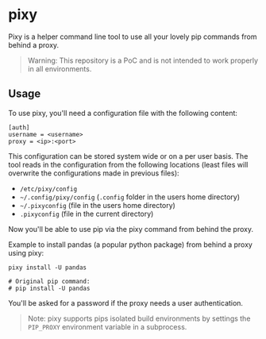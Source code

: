 # pixy

Pixy is a helper command line tool to use all your lovely pip commands from
behind a proxy.

> Warning: This repository is a PoC and is not intended to work properly in
> all environments.

## Usage

To use pixy, you'll need a configuration file with the following content:
```
[auth]
username = <username>
proxy = <ip>:<port>
```

This configuration can be stored system wide or on a per user basis.
The tool reads in the configuration from the following locations (least
files will overwrite the configurations made in previous files):

* `/etc/pixy/config`
* `~/.config/pixy/config` (`.config` folder in the users home directory)
* `~/.pixyconfig` (file in the users home directory)
* `.pixyconfig` (file in the current directory)

Now you'll be able to use pip via the pixy command from behind the proxy.

Example to install pandas (a popular python package) from behind a proxy using
pixy:
```
pixy install -U pandas

# Original pip command:
# pip install -U pandas
```

You'll be asked for a password if the proxy needs a user authentication.

> Note: pixy supports pips isolated build environments by settings the
> `PIP_PROXY` environment variable in a subprocess.